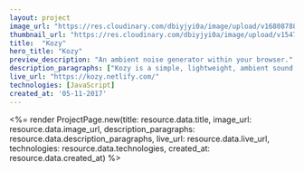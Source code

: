 ```yaml
---
layout: project
image_url: "https://res.cloudinary.com/dbiyjyi0a/image/upload/v1680878802/portfolio/kozy.webp"
thumbnail_url: "https://res.cloudinary.com/dbiyjyi0a/image/upload/v1547913806/portfolio/kozy-logo.png"
title:  "Kozy"
hero_title: "Kozy"
preview_description: "An ambient noise generator within your browser."
description_paragraphs: ["Kozy is a simple, lightweight, ambient sound web app written using vanilla JavaScript."]
live_url: "https://kozy.netlify.com/"
technologies: [JavaScript]
created_at: '05-11-2017'
---
```


<%= render ProjectPage.new(title: resource.data.title, image_url: resource.data.image_url, description_paragraphs: resource.data.description_paragraphs, live_url: resource.data.live_url, technologies: resource.data.technologies, created_at: resource.data.created_at) %>